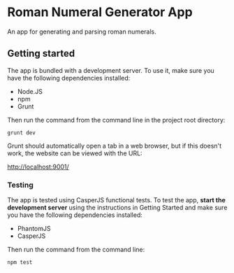 # Roman Numeral Generator App
An app for generating and parsing roman numerals.

## Getting started
The app is bundled with a development server. To use it, make sure you have the following dependencies installed:

- Node.JS
- npm
- Grunt

Then run the command from the command line in the project root directory:

```
grunt dev
```

Grunt should automatically open a tab in a web browser, but if this doesn't work, the website can be viewed with the URL:

[http://localhost:9001/](http://localhost:9001/)

### Testing
The app is tested using CasperJS functional tests. To test the app, __start the development server__ using the instructions in Getting Started and make sure you have the following dependencies installed:

- PhantomJS
- CasperJS

Then run the command from the command line:

```
npm test
```

